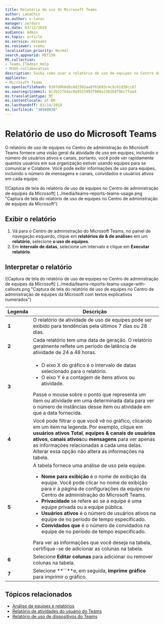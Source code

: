 ```yaml
---
title: Relatório de uso do Microsoft Teams
author: LanaChin
ms.author: v-lanac
manager: serdars
ms.date: 03/12/2019
audience: Admin
ms.topic: article
ms.service: msteams
ms.reviewer: svemu
localization_priority: Normal
search.appverid: MET150
MS.collection:
- Teams_ITAdmin_Help
- M365-collaboration
description: Saiba como usar o relatório de uso de equipes no Centro de administração Teams da Microsoft para obter uma visão geral da atividade de equipes em sua organização.
appliesto:
- Microsoft Teams
ms.openlocfilehash: 0307d0b0d8c0d2501aa8f61693c4c9c01d30cc07
ms.sourcegitcommit: bc2b227b4ac0a9521993f808a1361b4f9bc7faad
ms.translationtype: MT
ms.contentlocale: pt-BR
ms.lasthandoff: 03/14/2019
ms.locfileid: "30569930"
---
```

# <a name="microsoft-teams-usage-report"></a>Relatório de uso do Microsoft Teams

O relatório de uso de equipes no Centro de administração do Microsoft Teams fornece uma visão geral da atividade de uso em equipes, incluindo o número de usuários ativos e canais, portanto, você pode ver rapidamente quantos usuários em sua organização estiver usando equipes para se comunicar e Colabore. Você pode exibir informações de uso para equipes, incluindo o número de mensagens e canais, convidados e usuários ativos em cada equipe.

![Captura de tela do relatório de uso de equipes no Centro de administração de equipes da Microsoft] (../media/teams-reports-teams-usage.png "Captura de tela do relatório de uso de equipes no Centro de administração de equipes da Microsoft")

## <a name="view-the-report"></a>Exibir o relatório

1. Vá para o Centro de administração do Microsoft Teams, no painel de navegação esquerdo, clique em **relatórios de & de análise**e em um **relatório**, selecione **o uso de equipes**. 
2. Em **intervalo de datas**, selecione um intervalo e clique em **Executar relatório**.

## <a name="interpret-the-report"></a>Interpretar o relatório

![Captura de tela do relatório de uso de equipes no Centro de administração de equipes da Microsoft] (../media/teams-reports-teams-usage-with-callouts.png "Captura de tela do relatório de uso de equipes no Centro de administração de equipes da Microsoft com textos explicativos numerados")

|Legenda |Descrição  |
|--------|-------------|
|**1**   |O relatório de atividade de uso de equipes pode ser exibido para tendências pela últimos 7 dias ou 28 dias. |
|**2**   |Cada relatório tem uma data de geração. O relatório geralmente reflete um período de latência de atividade de 24 a 48 horas. |
|**3**   |<ul><li>O eixo X do gráfico é o intervalo de datas selecionado para o relatório.</li> <li> O eixo Y é a contagem de itens ativos ou atividade.</li> </ul>Passe o mouse sobre o ponto que representa um item ou atividade em uma determinada data para ver o número de instâncias desse item ou atividade em que a data fornecida.|
|**4**   |Você pode filtrar o que você vê no gráfico, clicando em um item na legenda. Por exemplo, clique em **usuários ativos Total**, **equipes & canais de usuários ativos**, **canais ativos**ou **mensagens** para ver apenas as informações relacionadas a cada uma delas. Alterar essa opção não altera as informações na tabela. |
|**5**   |A tabela fornece uma análise de uso pela equipe. <ul><li>**Nome para exibição** é o nome de exibição da equipe. Você pode clicar no nome de exibição para ir à página de configurações da equipe no Centro de administração do Microsoft Teams. </li> <li>**Privacidade** se refere ao se a equipe é uma equipe privada ou a equipe pública.</li> <li>**Usuários ativos** é o número de usuários ativos na equipe de no período de tempo especificado.</li><li>**Convidados que** é o número de convidados na equipe de no período de tempo especificado.</li> </li> </ul>Para ver as informações que você deseja na tabela, certifique-se de adicionar as colunas na tabela. |
|**6**   |Selecione **Editar colunas** para adicionar ou remover colunas na tabela. 
|**7**   |Selecione **˙˙˙**e, em seguida, **imprime gráfico** para imprimir o gráfico. |

## <a name="related-topics"></a>Tópicos relacionados
- [Análise de equipes e relatórios](teams-reporting-reference.md)
- [Relatório de atividades do usuário do Teams](user-activity-report.md)
- [Relatório de uso de dispositivos do Teams](device-usage-report.md)
